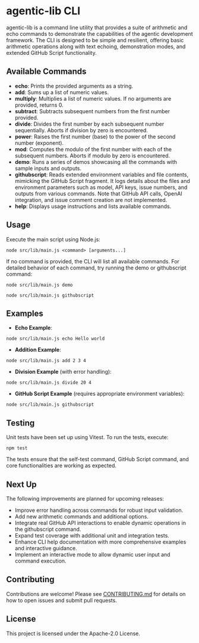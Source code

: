 # agentic-lib CLI

agentic-lib is a command line utility that provides a suite of arithmetic and echo commands to demonstrate the capabilities of the agentic development framework. The CLI is designed to be simple and resilient, offering basic arithmetic operations along with text echoing, demonstration modes, and extended GitHub Script functionality.

## Available Commands

- **echo**: Prints the provided arguments as a string.
- **add**: Sums up a list of numeric values.
- **multiply**: Multiplies a list of numeric values. If no arguments are provided, returns 0.
- **subtract**: Subtracts subsequent numbers from the first number provided.
- **divide**: Divides the first number by each subsequent number sequentially. Aborts if division by zero is encountered.
- **power**: Raises the first number (base) to the power of the second number (exponent).
- **mod**: Computes the modulo of the first number with each of the subsequent numbers. Aborts if modulo by zero is encountered.
- **demo**: Runs a series of demos showcasing all the commands with sample inputs and outputs.
- **githubscript**: Reads extended environment variables and file contents, mimicking the GitHub Script fragment. It logs details about the files and environment parameters such as model, API keys, issue numbers, and outputs from various commands. Note that GitHub API calls, OpenAI integration, and issue comment creation are not implemented.
- **help**: Displays usage instructions and lists available commands.

## Usage

Execute the main script using Node.js:

```
node src/lib/main.js <command> [arguments...]
```

If no command is provided, the CLI will list all available commands. For detailed behavior of each command, try running the demo or githubscript command:

```
node src/lib/main.js demo
```

```
node src/lib/main.js githubscript
```

## Examples

- **Echo Example**:

```
node src/lib/main.js echo Hello world
```

- **Addition Example**:

```
node src/lib/main.js add 2 3 4
```

- **Division Example** (with error handling):

```
node src/lib/main.js divide 20 4
```

- **GitHub Script Example** (requires appropriate environment variables):

```
node src/lib/main.js githubscript
```

## Testing

Unit tests have been set up using Vitest. To run the tests, execute:

```
npm test
```

The tests ensure that the self-test command, GitHub Script command, and core functionalities are working as expected.

## Next Up

The following improvements are planned for upcoming releases:

- Improve error handling across commands for robust input validation.
- Add new arithmetic commands and additional options.
- Integrate real GitHub API interactions to enable dynamic operations in the githubscript command.
- Expand test coverage with additional unit and integration tests.
- Enhance CLI help documentation with more comprehensive examples and interactive guidance.
- Implement an interactive mode to allow dynamic user input and command execution.

## Contributing

Contributions are welcome! Please see [CONTRIBUTING.md](./CONTRIBUTING.md) for details on how to open issues and submit pull requests.

## License

This project is licensed under the Apache-2.0 License.
